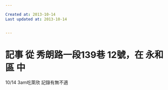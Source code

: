 ```yaml
---

Created at: 2013-10-14
Last updated at: 2013-10-14


---
```


# 記事 從 秀朗路一段139巷 12號，在 永和區 中


10/14 3am吃萊欣
記錄有無不適


